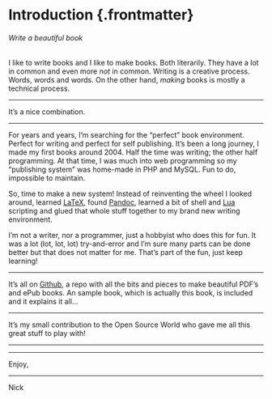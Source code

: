 # Introduction {.frontmatter}

###### Write a beautiful book

I like to write books and I like to make books. Both literarily. They have a lot in common and even more _not_ in common. Writing is a creative process. Words, words and words. On the other hand, _making_ books is mostly a technical process.

---

It’s a nice combination.

---

For years and years, I’m searching for the “perfect” book environment. Perfect for writing and perfect for self publishing. It’s been a long journey, I made my first books around 2004. Half the time was writing; the other half programming. At that time, I was much into web programming so my “publishing system” was home-made in PHP and MySQL. Fun to do, impossible to maintain.

So, time to make a new system! Instead of reinventing the wheel I looked around, learned [LaTeX](https://www.latex-project.org), found [Pandoc](https://pandoc.org), learned a bit of shell and [Lua](https://www.lua.org) scripting and glued that whole stuff together to my brand new writing environment.

I’m not a writer, nor a programmer, just a hobbyist who does this for fun. It was a lot (lot, lot, lot) try-and-error and I’m sure many parts can be done better but that does not matter for me. That’s part of the fun, just keep learning!

---

It’s all on [Github](https://github.com/Desbeers/Make-books), a repo with all the bits and pieces to make beautiful PDF’s and ePub books. An sample book, which is actually this book, is included and it explains it all...

---

It’s my small contribution to the Open Source World who gave me all this great stuff to play with!

---

---

Enjoy,

---

Nick


